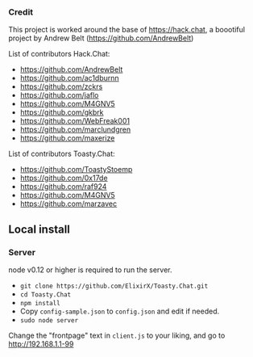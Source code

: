 ### Credit
This project is worked around the base of https://hack.chat,
a boootiful project by Andrew Belt (https://github.com/AndrewBelt)

List of contributors Hack.Chat:
* https://github.com/AndrewBelt
* https://github.com/ac1dburnn
* https://github.com/zckrs
* https://github.com/jaflo
* https://github.com/M4GNV5
* https://github.com/gkbrk
* https://github.com/WebFreak001
* https://github.com/marclundgren
* https://github.com/maxerize

List of contributors Toasty.Chat:
* https://github.com/ToastyStoemp
* https://github.com/0x17de
* https://github.com/raf924
* https://github.com/M4GNV5
* https://github.com/marzavec

## Local install

### Server

node v0.12 or higher is required to run the server.

* `git clone https://github.com/ElixirX/Toasty.Chat.git`
* `cd Toasty.Chat`
* `npm install`
* Copy `config-sample.json` to `config.json` and edit if needed.
* `sudo node server`

Change the "frontpage" text in `client.js` to your liking, and go to http://192.168.1.1-99
